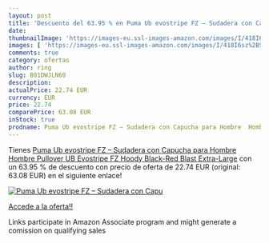 ```yaml
---
layout: post
title: 'Descuento del 63.95 % en Puma Ub evostripe FZ – Sudadera con Capu'
date: 
thumbnailImage: 'https://images-eu.ssl-images-amazon.com/images/I/418I6sz%2BSzL._SL200_.jpg'
images: [ 'https://images-eu.ssl-images-amazon.com/images/I/418I6sz%2BSzL._SL200_.jpg' ]
comments: true
category: ofertas
author: ring
slug: B01DWJLN60
description:
actualPrice: 22.74 EUR
currency: EUR
price: 22.74
comparePrice: 63.08 EUR
inStock: true
prodname: Puma Ub evostripe FZ – Sudadera con Capucha para Hombre  Hombre  Pullover UB Evostripe FZ Hoody  Black-Red Blast  Extra-Large
---
```


Tienes [Puma Ub evostripe FZ – Sudadera con Capucha para Hombre  Hombre  Pullover UB Evostripe FZ Hoody  Black-Red Blast  Extra-Large](https://www.amazon.es/dp/B01DWJLN60/?tag=tolees-21) con un 63.95 % de descuento con precio de oferta de 22.74 EUR (original: 63.08 EUR) en el siguiente enlace!

[![Puma Ub evostripe FZ – Sudadera con Capu](https://images-eu.ssl-images-amazon.com/images/I/418I6sz%2BSzL._SL200_.jpg)](https://www.amazon.es/dp/B01DWJLN60/?tag=tolees-21)

[Accede a la oferta!!](https://www.amazon.es/dp/B01DWJLN60/?tag=tolees-21)

Links participate in Amazon Associate program and might generate a comission on qualifying sales



